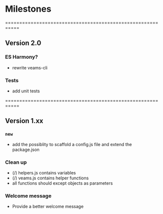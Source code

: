 # Milestones

===========================================================
## Version 2.0

### ES Harmony?
- rewrite veams-cli

### Tests
- add unit tests

===========================================================
## Version 1.xx

### `new`
- add the possiblity to scaffold a config.js file and extend the package.json

### Clean up
- (/) helpers.js contains variables
- (/) veams.js contains helper functions
- all functions should except objects as parameters

### Welcome message
- Provide a better welcome message
